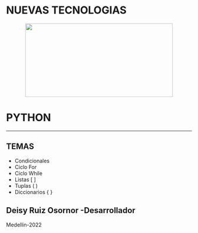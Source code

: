 # NUEVAS TECNOLOGIAS

<p align = "center">
    <img src= "https://3.bp.blogspot.com/-psgtb5Rm5Vc/VIkJGpS5CLI/AAAAAAAAEtc/N0VV-XEHz-Y/s1600/Logo%2BMascota%2B-%2BPython.png" width="400" height="200">
</p>

# PYTHON
***
## TEMAS

- Condicionales
- Ciclo For
- Ciclo While
- Listas [ ]
- Tuplas ( )
- Diccionarios { }

## Deisy Ruiz Osornor -Desarrollador
Medellin-2022
